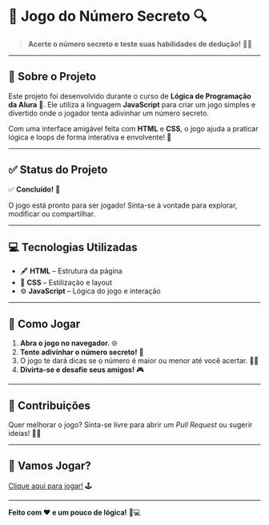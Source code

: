 # 🎯 Jogo do Número Secreto 🔍

> **Acerte o número secreto e teste suas habilidades de dedução!** 🤔💡

---

## 📝 **Sobre o Projeto**

Este projeto foi desenvolvido durante o curso de **Lógica de Programação da Alura** 🧠. Ele utiliza a linguagem **JavaScript** para criar um jogo simples e divertido onde o jogador tenta adivinhar um número secreto.

Com uma interface amigável feita com **HTML** e **CSS**, o jogo ajuda a praticar lógica e loops de forma interativa e envolvente! 🎉

---

## ✅ **Status do Projeto**

✅ **Concluído!** 🎉

O jogo está pronto para ser jogado! Sinta-se à vontade para explorar, modificar ou compartilhar.

---

## 💻 **Tecnologias Utilizadas**

- 🖋️ **HTML** – Estrutura da página  
- 🎨 **CSS** – Estilização e layout  
- ⚙️ **JavaScript** – Lógica do jogo e interação  

---

## 🚀 **Como Jogar**

1. **Abra o jogo no navegador.** 🌐  
2. **Tente adivinhar o número secreto!** 🔢  
3. O jogo te dará dicas se o número é maior ou menor até você acertar. 🕵️‍♂️  
4. **Divirta-se e desafie seus amigos!** 🎮

---

## 🤝 **Contribuições**

Quer melhorar o jogo? Sinta-se livre para abrir um *Pull Request* ou sugerir ideias! 💬🚀

---

## 🎲 **Vamos Jogar?**

[Clique aqui para jogar!](https://jogo-ruby-delta.vercel.app/) 🕹️

---

**Feito com ❤️ e um pouco de lógica!** 🧠💻
